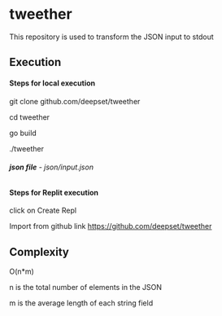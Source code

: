 # tweether
This repository is used to transform the JSON input to stdout

## Execution
#### Steps for local execution

git clone github.com/deepset/tweether

cd tweether

go build

./tweether
###### **json file** - json/input.json



#### Steps for Replit execution
click on Create Repl

Import from github link https://github.com/deepset/tweether

## Complexity
 
O(n*m)

n is the total number of elements in the JSON

m is the average length of each string field





